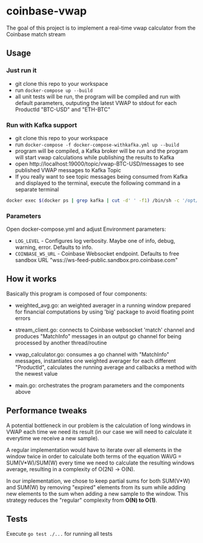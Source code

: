 # coinbase-vwap

The goal of this project is to implement a real-time vwap calculator from the Coinbase match stream

## Usage

### Just run it

* git clone this repo to your workspace
* run `docker-compose up --build`
* all unit tests will be run, the program will be compiled and run with default parameters, outputing the latest VWAP to stdout for each ProductId "BTC-USD" and "ETH-BTC"

### Run with Kafka support

* git clone this repo to your workspace
* run `docker-compose -f docker-compose-withkafka.yml up --build`
* program will be compiled, a Kafka broker will be run and the program will start vwap calculations while publishing the results to Kafka
* open http://localhost:19000/topic/vwap-BTC-USD/messages to see published VWAP messages to Kafka Topic
* If you really want to see topic messages being consumed from Kafka and displayed to the terminal, execute the following command in a separate terminal

```sh
docker exec $(docker ps | grep kafka | cut -d' ' -f1) /bin/sh -c '/opt/bitnami/kafka/bin/kafka-console-consumer.sh --bootstrap-server localhost:9092 --topic vwap-BTC-USD --from-beginning'
```

### Parameters

Open docker-compose.yml and adjust Environment parameters:

* `LOG_LEVEL` - Configures log verbosity. Maybe one of info, debug, warning, error. Defaults to info.
* `COINBASE_WS_URL` - Coinbase Websocket endpoint. Defaults to free sandbox URL "wss://ws-feed-public.sandbox.pro.coinbase.com"

## How it works

Basically this program is composed of four components:

* weighted_avg.go: an weighted averager in a running window prepared for financial computations by using 'big' package to avoid floating point errors

* stream_client.go: connects to Coinbase websocket 'match' channel and produces "MatchInfo" messages in an output go channel for being processed by another thread/routine

* vwap_calculator.go: consumes a go channel with "MatchInfo" messages, instantiates one weighted averager for each different "ProductId", calculates the running average and callbacks a method with the newest value

* main.go: orchestrates the program parameters and the components above

## Performance tweaks

A potential bottleneck in our problem is the calculation of long windows in VWAP each time we need its result (in our case we will need to calculate it everytime we receive a new sample).

A regular implementation would have to iterate over all elements in the window twice in order to calculate both terms of the equation WAVG = SUM(V*W)/SUM(W) every time we need to calculate the resulting windows average, resulting in a complexity of O(2N) -> O(N).

In our implementation, we chose to keep partial sums for both SUM(V*W) and SUM(W) by removing "expired" elements from its sum while adding new elements to the sum when adding a new sample to the window. This strategy reduces the "regular" complexity from **O(N) to O(1)**.

## Tests

Execute `go test ./...` for running all tests

